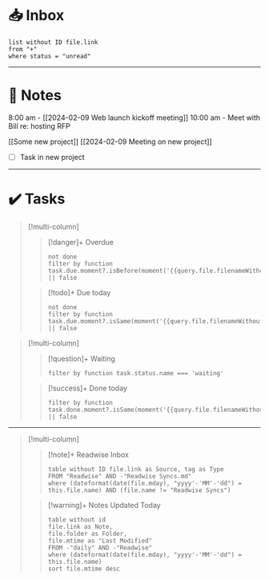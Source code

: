 
# 📥 Inbox

```dataview
list without ID file.link
from "+"
where status = "unread"
```

---
# 📔 Notes

8:00 am - [[2024-02-09 Web launch kickoff meeting]]
10:00 am - Meet with Bill re: hosting RFP

[[Some new project]]
[[2024-02-09 Meeting on new project]]
- [ ] Task in new project 
---
# ✔️ Tasks
> [!multi-column]
> 
>> [!danger]+ Overdue
>> ```tasks
>> not done
>> filter by function task.due.moment?.isBefore(moment('{{query.file.filenameWithoutExtension}}'),'day')  || false
>> ```
>
>> [!todo]+ Due today
>> ```tasks
>> not done
>> filter by function task.due.moment?.isSame(moment('{{query.file.filenameWithoutExtension}}'),'day')  || false
>> ```

> [!multi-column]
> 
>> [!question]+ Waiting
>> ```tasks
>> filter by function task.status.name === 'waiting'
>> ```
>
>> [!success]+ Done today
>> ```tasks
>> filter by function task.done.moment?.isSame(moment('{{query.file.filenameWithoutExtension}}'),'day')  || false
>> ```
---
> [!multi-column]
> 
>> [!note]+ Readwise Inbox
>> ```dataview
>> table without ID file.link as Source, tag as Type
>> FROM "Readwise" AND -"Readwise Syncs.md"
>> where (dateformat(date(file.mday), "yyyy'-'MM'-'dd") = this.file.name) AND (file.name != "Readwise Syncs")
>> ```
>
>>[!warning]+ Notes Updated Today
>>```dataview
>> table without id
>> file.link as Note,
>> file.folder as Folder,
>> file.mtime as "Last Modified"
>> FROM -"daily" AND -"Readwise"
>> where (dateformat(date(file.mday), "yyyy'-'MM'-'dd") = this.file.name)
>> sort file.mtime desc
>> ```